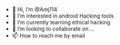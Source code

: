 - 👋 Hi, I’m @Amj114
- 👀 I’m interested in android Hacking tools
- 🌱 I’m currently learning ethical hacking
- 💞️ I’m looking to collaborate on ...
- 📫 How to reach me by email 

<!---
Amj114/Amj114 is a ✨ special ✨ repository because its `README.md` (this file) appears on your GitHub profile.
You can click the Preview link to take a look at your changes.
--->
